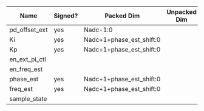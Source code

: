 | Name          | Signed?   | Packed Dim                | Unpacked Dim  | Clock Domain | JTAG Dir | Reset Val |
|---------------|-----------|---------------------------|---------------|--------------|----------|-----------|
| pd_offset_ext | yes       | Nadc-1:0                  |               | Test         | out      | 0         |
| Ki            | yes       | Nadc+1+phase_est_shift:0  |               | Test         | out      | 'h000100  |
| Kp            | yes       | Nadc+1+phase_est_shift:0  |               | Test         | out      | 'h010000  |
| en_ext_pi_ctl |           |                           |               | Test         | out      | 0         |
| en_freq_est   |           |                           |               | Test         | out      | 0         |
| phase_est     | yes       | Nadc+1+phase_est_shift:0  |               | System       | in       |           |
| freq_est      | yes       | Nadc+1+phase_est_shift:0  |               | System       | in       |           |
| sample_state  |           |                           |               | Test         | out      | 0         |
